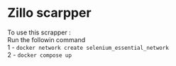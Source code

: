 # Zillo scarpper
 
To use this scrapper :   
Run the followin command  
1 - `docker network create selenium_essential_network`  
2 - `docker compose up`
